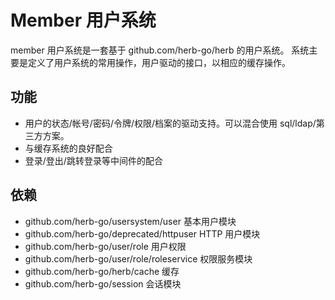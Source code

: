 # Member 用户系统

member 用户系统是一套基于 github.com/herb-go/herb 的用户系统。
系统主要是定义了用户系统的常用操作，用户驱动的接口，以相应的缓存操作。

## 功能

- 用户的状态/帐号/密码/令牌/权限/档案的驱动支持。可以混合使用 sql/ldap/第三方方案。
- 与缓存系统的良好配合
- 登录/登出/跳转登录等中间件的配合

## 依赖

- github.com/herb-go/usersystem/user 基本用户模块
- github.com/herb-go/deprecated/httpuser HTTP 用户模块
- github.com/herb-go/user/role 用户权限
- github.com/herb-go/user/role/roleservice 权限服务模块
- github.com/herb-go/herb/cache 缓存
- github.com/herb-go/session 会话模块
